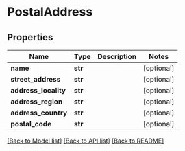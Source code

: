 # PostalAddress

## Properties
Name | Type | Description | Notes
------------ | ------------- | ------------- | -------------
**name** | **str** |  | [optional] 
**street_address** | **str** |  | [optional] 
**address_locality** | **str** |  | [optional] 
**address_region** | **str** |  | [optional] 
**address_country** | **str** |  | [optional] 
**postal_code** | **str** |  | [optional] 

[[Back to Model list]](../README.md#documentation-for-models) [[Back to API list]](../README.md#documentation-for-api-endpoints) [[Back to README]](../README.md)


